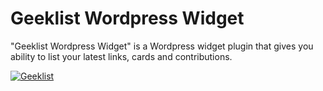 Geeklist Wordpress Widget
=============

"Geeklist Wordpress Widget" is a Wordpress widget plugin that gives you ability to list your latest links, cards and contributions.

[![Geeklist](http://geekli.st/images/logo.png)](http://geekli.st/Eriks)
